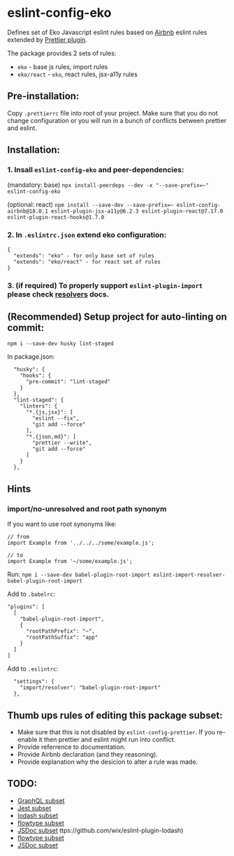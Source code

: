 # eslint-config-eko

Defines set of Eko Javascript eslint rules based on [Airbnb](https://github.com/airbnb/javascript) eslint rules extended by [Prettier plugin](https://github.com/prettier/eslint-plugin-prettier).

The package provides 2 sets of rules:

- `eko` - base js rules, import rules
- `eko/react` - `eko`, react rules, jsx-a11y rules

## Pre-installation:

Copy `.prettierrc` file into root of your project. Make sure that you do not change configuration or you will run in a bunch of conflicts between prettier and eslint.

## Installation:

### 1. Insall `eslint-config-eko` and peer-dependencies:

(mandatory: base) `npx install-peerdeps --dev -x "--save-prefix=~" eslint-config-eko`

(optional: react) `npm install --save-dev --save-prefix=~ eslint-config-airbnb@18.0.1 eslint-plugin-jsx-a11y@6.2.3 eslint-plugin-react@7.17.0 eslint-plugin-react-hooks@1.7.0`

### 2. In `.eslintrc.json` extend eko configuration:

```
{
  "extends": "eko" - for only base set of rules
  "extends": "eko/react" - for react set of rules
}
```

### 3. (if required) To properly support `eslint-plugin-import` please check [resolvers](https://github.com/benmosher/eslint-plugin-import#resolvers) docs.

## (Recommended) Setup project for auto-linting on commit:

`npm i --save-dev husky lint-staged`

In package.json:

```
  "husky": {
    "hooks": {
      "pre-commit": "lint-staged"
    }
  },
  "lint-staged": {
    "linters": {
      "*.{js,jsx}": [
        "eslint --fix",
        "git add --force"
      ],
      "*.{json,md}": [
        "prettier --write",
        "git add --force"
      ]
    }
  },
```

## Hints

### import/no-unresolved and root path synonym

If you want to use root synonyms like:

```
// from
import Example from '../../../some/example.js';

// to
import Example from '~/some/example.js';
```

Run:
`npm i --save-dev babel-plugin-root-import eslint-import-resolver-babel-plugin-root-import`

Add to `.babelrc`:

```
"plugins": [
  [
    "babel-plugin-root-import",
    {
      "rootPathPrefix": "~",
      "rootPathSuffix": "app"
    }
  ]
]
```

Add to `.eslintrc`:

```
  "settings": {
    "import/resolver": "babel-plugin-root-import"
  },
```

## Thumb ups rules of editing this package subset:

- Make sure that this is not disabled by `eslint-config-prettier`. If you re-enable it then prettier and eslint might run into conflict.
- Provide referrence to documentation.
- Provide Airbnb declaration (and they reasoning).
- Provide explanation why the desicion to alter a rule was made.

## TODO:

- [GraphQL subset](https://github.com/apollographql/eslint-plugin-graphql)
- [Jest subset](https://github.com/jest-community/eslint-plugin-jest)
- [lodash subset](https://github.com/wix/eslint-plugin-lodash)
- [flowtype subset](https://github.com/gajus/eslint-plugin-flowtype)
- [JSDoc subset](https://github.com/gajus/eslint-plugin-jsdoc)
  ttps://github.com/wix/eslint-plugin-lodash)
- [flowtype subset](https://github.com/gajus/eslint-plugin-flowtype)
- [JSDoc subset](https://github.com/gajus/eslint-plugin-jsdoc)

